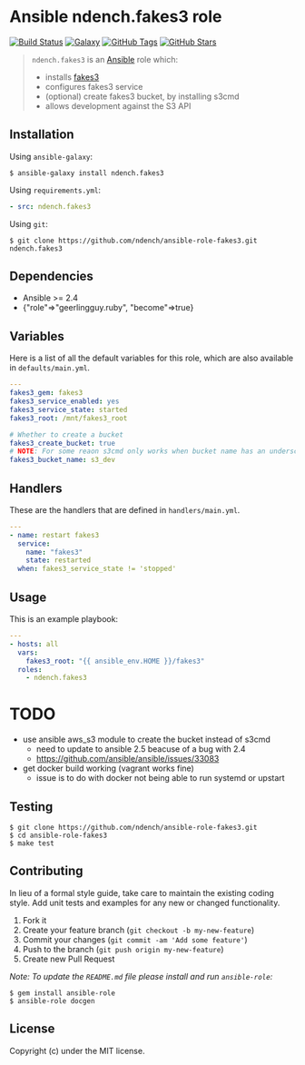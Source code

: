 # Ansible ndench.fakes3 role

[![Build Status](https://img.shields.io/travis/ndench/ansible-role-fakes3.svg)](https://travis-ci.org/ndench/ansible-role-fakes3)
[![Galaxy](http://img.shields.io/badge/galaxy-ndench.fakes3-role-blue.svg)](https://galaxy.ansible.com/ndench/fakes3)
[![GitHub Tags](https://img.shields.io/github/tag/ndench/ansible-role-fakes3.svg)](https://github.com/ndench/ansible-role-fakes3)
[![GitHub Stars](https://img.shields.io/github/stars/ndench/ansible-role-fakes3.svg)](https://github.com/ndench/ansible-role-fakes3)

> `ndench.fakes3` is an [Ansible](http://www.ansible.com) role which:
>
> * installs [fakes3](https://github.com/jubos/fake-s3)
> * configures fakes3 service
> * (optional) create fakes3 bucket, by installing s3cmd
> * allows development against the S3 API

## Installation

Using `ansible-galaxy`:

```shell
$ ansible-galaxy install ndench.fakes3
```

Using `requirements.yml`:

```yaml
- src: ndench.fakes3
```

Using `git`:

```shell
$ git clone https://github.com/ndench/ansible-role-fakes3.git ndench.fakes3
```

## Dependencies

* Ansible >= 2.4
* {"role"=>"geerlingguy.ruby", "become"=>true}

## Variables

Here is a list of all the default variables for this role, which are also available in `defaults/main.yml`.

```yaml
---
fakes3_gem: fakes3
fakes3_service_enabled: yes
fakes3_service_state: started
fakes3_root: /mnt/fakes3_root

# Whether to create a bucket
fakes3_create_bucket: true
# NOTE: For some reaon s3cmd only works when bucket name has an underscore
fakes3_bucket_name: s3_dev


```

## Handlers

These are the handlers that are defined in `handlers/main.yml`.

```yaml
---
- name: restart fakes3
  service:
    name: "fakes3"
    state: restarted
  when: fakes3_service_state != 'stopped'

```


## Usage

This is an example playbook:

```yaml
---
- hosts: all
  vars:
    fakes3_root: "{{ ansible_env.HOME }}/fakes3"
  roles:
    - ndench.fakes3

```

# TODO

* use ansible aws_s3 module to create the bucket instead of s3cmd
  * need to update to ansible 2.5 beacuse of a bug with 2.4
  * https://github.com/ansible/ansible/issues/33083
* get docker build working (vagrant works fine)
  * issue is to do with docker not being able to run systemd or upstart

## Testing

```shell
$ git clone https://github.com/ndench/ansible-role-fakes3.git
$ cd ansible-role-fakes3
$ make test
```

## Contributing
In lieu of a formal style guide, take care to maintain the existing coding style. Add unit tests and examples for any new or changed functionality.

1. Fork it
2. Create your feature branch (`git checkout -b my-new-feature`)
3. Commit your changes (`git commit -am 'Add some feature'`)
4. Push to the branch (`git push origin my-new-feature`)
5. Create new Pull Request

*Note: To update the `README.md` file please install and run `ansible-role`:*

```shell
$ gem install ansible-role
$ ansible-role docgen
```

## License
Copyright (c)  under the MIT license.
